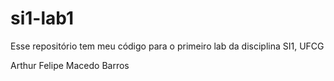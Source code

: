 si1-lab1
========
Esse repositório tem meu código para o primeiro lab da disciplina SI1, UFCG

Arthur Felipe Macedo Barros
